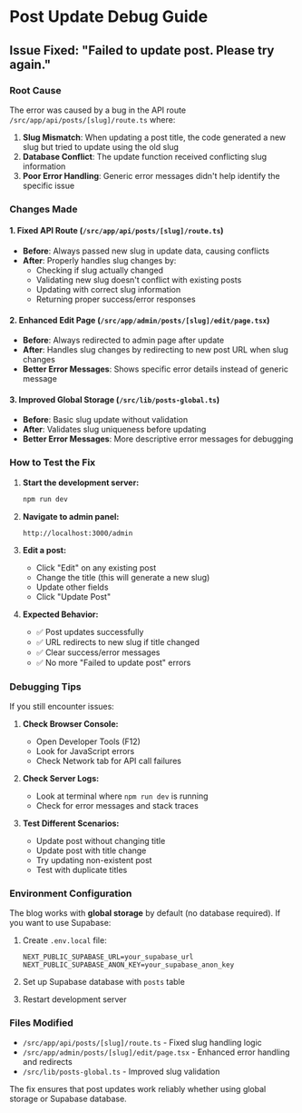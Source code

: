 # Post Update Debug Guide

## Issue Fixed: "Failed to update post. Please try again."

### Root Cause
The error was caused by a bug in the API route `/src/app/api/posts/[slug]/route.ts` where:

1. **Slug Mismatch**: When updating a post title, the code generated a new slug but tried to update using the old slug
2. **Database Conflict**: The update function received conflicting slug information
3. **Poor Error Handling**: Generic error messages didn't help identify the specific issue

### Changes Made

#### 1. Fixed API Route (`/src/app/api/posts/[slug]/route.ts`)
- **Before**: Always passed new slug in update data, causing conflicts
- **After**: Properly handles slug changes by:
  - Checking if slug actually changed
  - Validating new slug doesn't conflict with existing posts
  - Updating with correct slug information
  - Returning proper success/error responses

#### 2. Enhanced Edit Page (`/src/app/admin/posts/[slug]/edit/page.tsx`)
- **Before**: Always redirected to admin page after update
- **After**: Handles slug changes by redirecting to new post URL when slug changes
- **Better Error Messages**: Shows specific error details instead of generic message

#### 3. Improved Global Storage (`/src/lib/posts-global.ts`)
- **Before**: Basic slug update without validation
- **After**: Validates slug uniqueness before updating
- **Better Error Messages**: More descriptive error messages for debugging

### How to Test the Fix

1. **Start the development server:**
   ```bash
   npm run dev
   ```

2. **Navigate to admin panel:**
   ```
   http://localhost:3000/admin
   ```

3. **Edit a post:**
   - Click "Edit" on any existing post
   - Change the title (this will generate a new slug)
   - Update other fields
   - Click "Update Post"

4. **Expected Behavior:**
   - ✅ Post updates successfully
   - ✅ URL redirects to new slug if title changed
   - ✅ Clear success/error messages
   - ✅ No more "Failed to update post" errors

### Debugging Tips

If you still encounter issues:

1. **Check Browser Console:**
   - Open Developer Tools (F12)
   - Look for JavaScript errors
   - Check Network tab for API call failures

2. **Check Server Logs:**
   - Look at terminal where `npm run dev` is running
   - Check for error messages and stack traces

3. **Test Different Scenarios:**
   - Update post without changing title
   - Update post with title change
   - Try updating non-existent post
   - Test with duplicate titles

### Environment Configuration

The blog works with **global storage** by default (no database required). If you want to use Supabase:

1. Create `.env.local` file:
   ```
   NEXT_PUBLIC_SUPABASE_URL=your_supabase_url
   NEXT_PUBLIC_SUPABASE_ANON_KEY=your_supabase_anon_key
   ```

2. Set up Supabase database with `posts` table

3. Restart development server

### Files Modified
- `/src/app/api/posts/[slug]/route.ts` - Fixed slug handling logic
- `/src/app/admin/posts/[slug]/edit/page.tsx` - Enhanced error handling and redirects
- `/src/lib/posts-global.ts` - Improved slug validation

The fix ensures that post updates work reliably whether using global storage or Supabase database.
